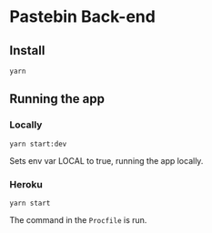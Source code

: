 # Pastebin Back-end

## Install

`yarn`

## Running the app
### Locally

`yarn start:dev`

Sets env var LOCAL to true, running the app locally. 

### Heroku

`yarn start`

The command in the `Procfile` is run.

